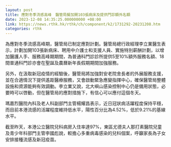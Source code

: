 ```yaml
---
layout: post
title: 應對冬季流感高峰　醫管局擬加開103張病床及提供門診額外名額
date: 2023-12-08 14:35:25.000000000 +08:00
link: https://news.rthk.hk/rthk/ch/component/k2/1731292-20231208.htm
categories: rthk
---
```


為應對冬季流感高峰期，醫管局已制定應對計劃。醫管局總行政經理李立業醫生表示，計劃加開103張新病床、聘用中介護士和支援人員、實施特別薪酬計劃，以增加醫護人手、服務高峰期期間，為普通科門診診所提供5至10%額外服務名額、18間普通科門診亦會在聖誕及農曆新年長假期期間加強服務。

另外，在汲取新冠疫情的經驗後，醫管局將加強對安老院舍長者的外展服務支援，並在合適情況下提供遙距醫療服務，又會啟動緊急應變指揮中心，確保醫管局整體設施和資源能夠有效調動。李立業又說，北大嶼山感染控制中心仍是備用狀態，必要時可以啓動，但在醫管局的應對措施下，有信心可以應付這個冬天。

瑪嘉烈醫院內科及老人科副部門主管楊耀昌表示，近日冠狀病活躍程度保持平穩，而目前本港流感的活躍程度維持低水平，陽性百分比為4.52%，低於9.21%的基線水平。

截至昨天，本港公立醫院兒科病房入住率達97%，東區尤德夫人那打素醫院兒童及青少年科部門主管李國彪說，較擔心多重病毒感染的兒科個案，呼籲家長為子女安排接種流感及新冠疫苗。
